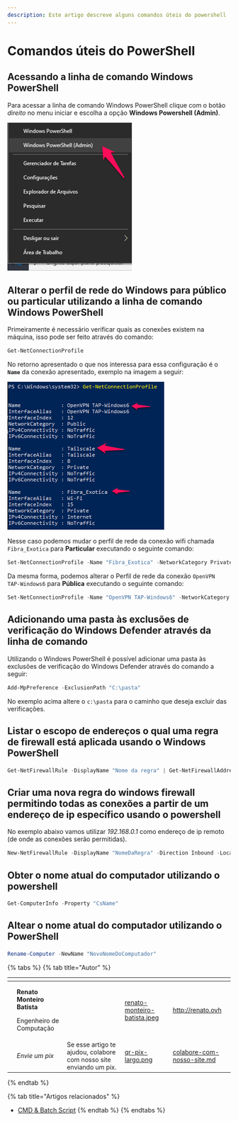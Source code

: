 ```yaml
---
description: Este artigo descreve alguns comandos úteis do powershell
---
```


# Comandos úteis do PowerShell

## Acessando a linha de comando Windows PowerShell

Para acessar a linha de comando Windows PowerShell clique com o botão _direito_ no menu iniciar e escolha a opção **Windows Powershell (Admin)**.

![](<../../.gitbook/assets/image (15).png>)

## Alterar o perfil de rede do Windows para público ou particular utilizando a linha de comando Windows PowerShell

Primeiramente é necessário verificar quais as conexões existem na máquina, isso pode ser feito através do comando:

```powershell
Get-NetConnectionProfile
```

No retorno apresentado o que nos interessa para essa configuração é  o **`Name`** da conexão apresentado, exemplo na imagem a seguir:

![](<../../.gitbook/assets/image (20).png>)

Nesse caso podemos mudar o perfil de rede da conexão wifi chamada `Fibra_Exotica` para **Particular** executando o seguinte comando:

```powershell
Set-NetConnectionProfile -Name "Fibra_Exotica" -NetworkCategory Private
```

Da mesma forma, podemos alterar o Perfil de rede da conexão `OpenVPN TAP-Windows6` para **Pública** executando o seguinte comando:

```powershell
Set-NetConnectionProfile -Name "OpenVPN TAP-Windows6" -NetworkCategory Public
```

## Adicionando uma pasta às exclusões de verificação do Windows Defender através da linha de comando

Utilizando o Windows PowerShell é possível adicionar uma pasta às exclusões de verificação do Windows Defender através do comando a seguir:

```powershell
Add-MpPreference -ExclusionPath "C:\pasta"
```

No exemplo acima altere o `c:\pasta` para o caminho que deseja excluir das verificações.

## Listar o escopo de endereços o qual uma regra de firewall está aplicada usando o Windows PowerShell

```powershell
Get-NetFirewallRule -DisplayName "Nome da regra" | Get-NetFirewallAddressFilter
```

## Criar uma nova regra do windows firewall permitindo todas as conexões a partir de um endereço de ip específico usando o powershell

No exemplo abaixo vamos utilizar *192.168.0.1* como endereço de ip remoto (de onde as conexões serão permitidas).

```powershell
New-NetFirewallRule -DisplayName "NomeDaRegra" -Direction Inbound -LocalAddress Any -RemoteAddress 192.168.0.1 -Action Allow
```

## Obter o nome atual do computador utilizando o powershell

```powershell
Get-ComputerInfo -Property "CsName"
```

## Altear o nome atual do computador utilizando o PowerShell

```powershell
Rename-Computer -NewName "NovoNomeDoComputador"
```

{% tabs %}
{% tab title="Autor" %}
<table data-card-size="large" data-view="cards"><thead><tr><th data-type="users" data-multiple></th><th></th><th></th><th data-hidden data-card-cover data-type="files"></th><th data-hidden data-card-target data-type="content-ref"></th></tr></thead><tbody><tr><td></td><td><p><strong>Renato Monteiro Batista</strong></p><p>Engenheiro de Computação</p></td><td></td><td><a href="../../.gitbook/assets/renato-monteiro-batista.jpeg">renato-monteiro-batista.jpeg</a></td><td><a href="http://renato.ovh">http://renato.ovh</a></td></tr><tr><td></td><td><em>Envie um pix</em></td><td>Se esse artigo te ajudou, colabore com nosso site enviando um pix.</td><td><a href="../../.gitbook/assets/qr-pix-largo.png">qr-pix-largo.png</a></td><td><a href="../../colabore-com-nosso-site.md">colabore-com-nosso-site.md</a></td></tr></tbody></table>
{% endtab %}

{% tab title="Artigos relacionados" %}
* [CMD & Batch Script](cmd)
{% endtab %}
{% endtabs %}